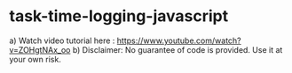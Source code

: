 # task-time-logging-javascript
a) Watch video tutorial here : https://www.youtube.com/watch?v=ZOHgtNAx_oo
b) Disclaimer: No guarantee of code is provided. Use it at your own risk.
